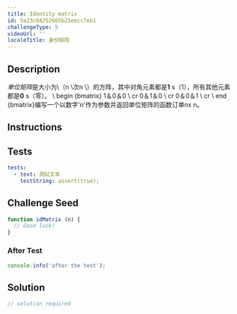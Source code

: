 ```yaml
---
title: Identity matrix
id: 5a23c84252665b21eecc7eb1
challengeType: 5
videoUrl: ''
localeTitle: 身份矩阵
---
```


## Description
<section id="description"> <i>单位矩阵</i>是大小为\（n \次n \）的方阵，其中对角元素都是<b>1</b> s（1），所有其他元素都是<b>0</b> s（零）。 \ begin {bmatrix} 1＆0＆0 \ cr 0＆1＆0 \ cr 0＆0＆1 \ cr \ end {bmatrix}编写一个以数字&#39;n&#39;作为参数并返回单位矩阵的函数订单nx n。 </section>

## Instructions
<section id="instructions">
</section>

## Tests
<section id='tests'>

```yml
tests:
  - text: 測試文本
    testString: assert(true);

```

</section>

## Challenge Seed
<section id='challengeSeed'>

<div id='js-seed'>

```js
function idMatrix (n) {
  // Good luck!
}

```

</div>


### After Test
<div id='js-teardown'>

```js
console.info('after the test');
```

</div>

</section>

## Solution
<section id='solution'>

```js
// solution required
```
</section>
